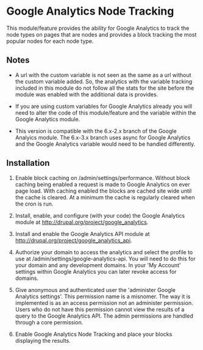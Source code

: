 # Google Analytics Node Tracking
This module/feature provides the ability for Google Analytics to track the node types on pages that
are nodes and provides a block tracking the most popular nodes for each node type.

## Notes
- A url with the custom variable is not seen as the same as a url without the
  custom variable added. So, the analytics with the variable tracking included
  in this module do not follow all the stats for the site before the module was
  enabled with the additional data is provides.

- If you are using custom variables for Google Analytics already you will need
  to alter the code of this module/feature and the variable within the Google
  Analytics module.

- This version is compatible with the 6.x-2.x branch of the Google Analyics module. The 6.x-3.x
  branch uses async for Google Analytics and the Google Analytics variable would need to be
  handled differently.

## Installation

1. Enable block caching on /admin/settings/performance. Without block caching
   being enabled a request is made to Google Analytics on ever page load. With
   caching enabled the blocks are cached site wide until the cache is cleared.
   At a minimum the cache is regularly cleared when the cron is run.

2. Install, enable, and configure (with your code) the Google Analytics module
   at http://drupal.org/project/google_analytics.

3. Install and enable the Google Analytics API module at
   http://drupal.org/project/google_analytics_api.

4. Authorize your domain to access the analytics and select the profile to use
   at /admin/settings/google-analytics-api. You will need to do this for your
   domain and any development domains. In your 'My Account' settings within
   Google Analytics you can later revoke access for domains.

5. Give anonymous and authenticated user the 'administer Google Analytics settings'.
   This permission name is a misnomer. The way it is implemented is as an access
   permission not an administer permission. Users who do not have this permission
   cannot view the results of a query to the Google Analytics API. The admin
   permissions are handled through a core permission.

6. Enable Google Analytics Node Tracking and place your blocks displaying the
   results.